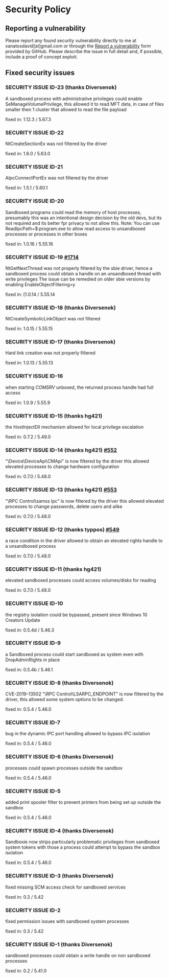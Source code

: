 # Security Policy

## Reporting a vulnerability

Please report any found security vulnerability directly to me at xanatosdavid[at]gmail.com or through the [Report a vulnerability](https://github.com/sandboxie-plus/Sandboxie/security/advisories/new) form provided by GitHub. Please describe the issue in full detail and, if possible, include a proof of concept exploit.


## Fixed security issues

### SECURITY ISSUE ID-23 (thanks Diversenok)
A sandboxed process with administrative privileges could enable SeManageVolumePrivilege,
this allowed it to read MFT data, in case of files smaller then 1 cluster that allowed to read the file payload

fixed in: 1.12.3 / 5.67.3

### SECURITY ISSUE ID-22 
NtCreateSectionEx was not filtered by the driver

fixed in: 1.8.0 / 5.63.0

### SECURITY ISSUE ID-21 
AlpcConnectPortEx was not filtered by the driver

fixed in: 1.5.1 / 5.60.1

### SECURITY ISSUE ID-20
Sandboxed programs could read the memory of host processes,
presumably this was an intentional design decision by the old devs, but its not required and its better fpr privacy to not allow this.
Note: You can use ReadIpcPath=$:program.exe to allow read access to unsandboxed processes or processes in other boxes

fixed in: 1.0.16 / 5.55.16
  
### SECURITY ISSUE ID-19 [#1714](https://github.com/sandboxie-plus/Sandboxie/issues/1714)
NtGetNextThread was not properly filtered by the sbie driver, hence a sandboxed process could obtain a handle on an unsandboxed thread with write privileges 
The issue can be remedied on older sbie versions by enabling EnableObjectFiltering=y

fixed in: [1.0.14 / 5.55.14

### SECURITY ISSUE ID-18 (thanks Diversenok)
NtCreateSymbolicLinkObject was not filtered

fixed in: 1.0.15 / 5.55.15

### SECURITY ISSUE ID-17 (thanks Diversenok)
Hard link creation was not properly filtered

fixed in: 1.0.13 / 5.55.13

### SECURITY ISSUE ID-16
when starting *COMSRV* unboxed, the returned process handle had full access

fixed in: 1.0.9 / 5.55.9

### SECURITY ISSUE ID-15 (thanks hg421)
the HostInjectDll mechanism allowed for local privilege escalation

fixed in: 0.7.2 / 5.49.0

### SECURITY ISSUE ID-14 (thanks hg421) [#552](https://github.com/sandboxie-plus/Sandboxie/issues/552)
"\Device\DeviceApi\CMApi" is now filtered by the driver 
this allowed elevated processes to change hardware configuration

fixed in: 0.7.0 / 5.48.0

### SECURITY ISSUE ID-13 (thanks hg421) [#553](https://github.com/sandboxie-plus/Sandboxie/issues/553)
"\RPC Control\samss lpc" is now filtered by the driver
this allowed elevated processes to change passwords, delete users and alike

fixed in: 0.7.0 / 5.48.0

### SECURITY ISSUE ID-12 (thanks typpos) [#549](https://github.com/sandboxie-plus/Sandboxie/pull/549)
a race condition in the driver allowed to obtain an elevated rights handle to a unsandboxed process

fixed in: 0.7.0 / 5.48.0

### SECURITY ISSUE ID-11 (thanks hg421)
elevated sandboxed processes could access volumes/disks for reading

fixed in: 0.7.0 / 5.48.0

### SECURITY ISSUE ID-10
the registry isolation could be bypassed, present since Windows 10 Creators Update

fixed in: 0.5.4d / 5.46.3

### SECURITY ISSUE ID-9
a Sandboxed process could start sandboxed as system even with DropAdminRights in place

fixed in: 0.5.4b / 5.46.1

### SECURITY ISSUE ID-8 (thanks Diversenok)
CVE-2019-13502 "\RPC Control\LSARPC_ENDPOINT" is now filtered by the driver,
this allowed some system options to be changed.

fixed in: 0.5.4 / 5.46.0

### SECURITY ISSUE ID-7
bug in the dynamic IPC port handling allowed to bypass IPC isolation

fixed in: 0.5.4 / 5.46.0

### SECURITY ISSUE ID-6 (thanks Diversenok)
processes could spawn processes outside the sandbox

fixed in: 0.5.4 / 5.46.0

### SECURITY ISSUE ID-5
added print spooler filter to prevent printers from being set up outside the sandbox

fixed in: 0.5.4 / 5.46.0

### SECURITY ISSUE ID-4 (thanks Diversenok)
Sandboxie now strips particularly problematic privileges from sandboxed system tokens
with those a process could attempt to bypass the sandbox isolation

fixed in: 0.5.4 / 5.46.0

### SECURITY ISSUE ID-3 (thanks Diversenok)
fixed missing SCM access check for sandboxed services

fixed in: 0.3 / 5.42

### SECURITY ISSUE ID-2
fixed permission issues with sandboxed system processes

fixed in: 0.3 / 5.42

### SECURITY ISSUE ID-1 (thanks Diversenok)
sandboxed processes could obtain a write handle on non sandboxed processes

fixed in: 0.2 / 5.41.0

